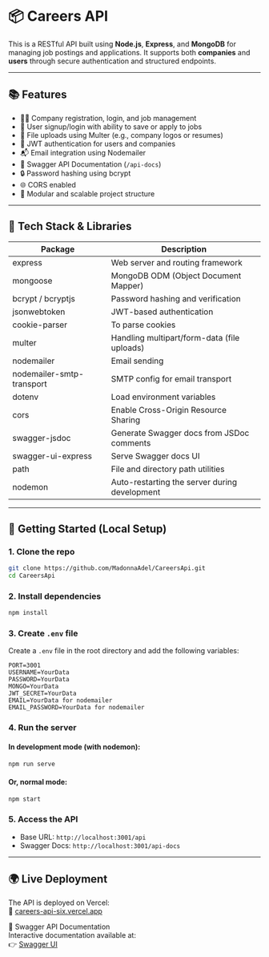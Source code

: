 # 📦 Careers API

This is a RESTful API built using **Node.js**, **Express**, and **MongoDB** for managing job postings and applications. It supports both **companies** and **users** through secure authentication and structured endpoints.

---

## 📚 Features

- 🧑‍💼 Company registration, login, and job management  
- 👤 User signup/login with ability to save or apply to jobs  
- 📂 File uploads using Multer (e.g., company logos or resumes)  
- 🔐 JWT authentication for users and companies  
- 📬 Email integration using Nodemailer  
- 📝 Swagger API Documentation (`/api-docs`)  
- 🔒 Password hashing using bcrypt  
- 🌐 CORS enabled  
- 🧱 Modular and scalable project structure  

---

## 🧠 Tech Stack & Libraries

| Package                   | Description                                      |
|--------------------------|--------------------------------------------------|
| express                  | Web server and routing framework                |
| mongoose                 | MongoDB ODM (Object Document Mapper)            |
| bcrypt / bcryptjs        | Password hashing and verification               |
| jsonwebtoken             | JWT-based authentication                       |
| cookie-parser            | To parse cookies                                |
| multer                   | Handling multipart/form-data (file uploads)     |
| nodemailer               | Email sending                                   |
| nodemailer-smtp-transport| SMTP config for email transport                 |
| dotenv                   | Load environment variables                      |
| cors                     | Enable Cross-Origin Resource Sharing            |
| swagger-jsdoc            | Generate Swagger docs from JSDoc comments       |
| swagger-ui-express       | Serve Swagger docs UI                           |
| path                     | File and directory path utilities               |
| nodemon                  | Auto-restarting the server during development   |

---

## 🚀 Getting Started (Local Setup)

### 1. Clone the repo

```bash
git clone https://github.com/MadonnaAdel/CareersApi.git
cd CareersApi
```

### 2. Install dependencies

```bash
npm install
```

### 3. Create `.env` file

Create a `.env` file in the root directory and add the following variables:

```env
PORT=3001
USERNAME=YourData
PASSWORD=YourData
MONGO=YourData
JWT_SECRET=YourData
EMAIL=YourData for nodemailer
EMAIL_PASSWORD=YourData for nodemailer
```


### 4. Run the server

#### In development mode (with nodemon):
```bash
npm run serve
```

#### Or, normal mode:
```bash
npm start
```

### 5. Access the API

- Base URL: `http://localhost:3001/api`
- Swagger Docs: `http://localhost:3001/api-docs`

---

## 🌍 Live Deployment

The API is deployed on Vercel:  
🔗 [careers-api-six.vercel.app](https://careers-api-six.vercel.app)

📃 Swagger API Documentation  
Interactive documentation available at:  
👉 [Swagger UI](https://app.swaggerhub.com/apis-docs/careers-6f6/Careers/1.0.0)
